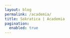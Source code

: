 ```yaml
---
layout: blog
permalink: /academia/
title: Sokratica | Academia
pagination:
  enabled: true
---
```


